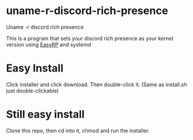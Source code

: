 # uname-r-discord-rich-presence
Uname -r discord rich presence


This is a program that sets your discord rich presence as your kernel version using [EasyRP](https://github.com/Pizzabelly/EasyRP) and systemd

# Easy Install

Click installer and click download. Then double-click it. (Same as install.sh just double-clickable)

# Still easy install
Clone this repo, then cd into it, chmod and run the installer.

